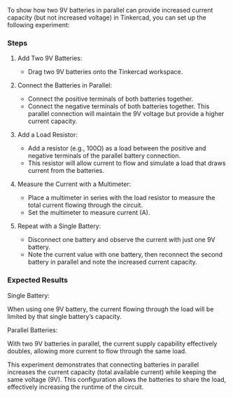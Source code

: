 To show how two 9V batteries in parallel can provide increased current capacity (but not increased voltage) in Tinkercad, you can set up the following experiment:

### Steps

1. Add Two 9V Batteries:
   - Drag two 9V batteries onto the Tinkercad workspace.

2. Connect the Batteries in Parallel:
   - Connect the positive terminals of both batteries together.
   - Connect the negative terminals of both batteries together. This parallel connection will maintain the 9V voltage but provide a higher current capacity.

3. Add a Load Resistor:
   - Add a resistor (e.g., 100Ω) as a load between the positive and negative terminals of the parallel battery connection.
   - This resistor will allow current to flow and simulate a load that draws current from the batteries.

4. Measure the Current with a Multimeter:
   - Place a multimeter in series with the load resistor to measure the total current flowing through the circuit.
   - Set the multimeter to measure current (A).

5. Repeat with a Single Battery:
   - Disconnect one battery and observe the current with just one 9V battery.
   - Note the current value with one battery, then reconnect the second battery in parallel and note the increased current capacity.

### Expected Results

Single Battery: 

When using one 9V battery, the current flowing through the load will be limited by that single battery’s capacity.

Parallel Batteries: 

With two 9V batteries in parallel, the current supply capability effectively doubles, allowing more current to flow through the same load.

This experiment demonstrates that connecting batteries in parallel increases the current capacity (total available current) while keeping the same voltage (9V). This configuration allows the batteries to share the load, effectively increasing the runtime of the circuit.
